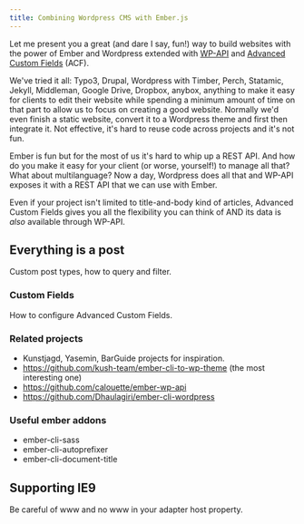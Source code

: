 ```yaml
---
title: Combining Wordpress CMS with Ember.js
---
```


Let me present you a great (and dare I say, fun!) way to build websites with the power of Ember and Wordpress extended with [WP-API](http://wp-api.org/) and [Advanced Custom Fields](http://www.advancedcustomfields.com/) (ACF).

We've tried it all: Typo3, Drupal, Wordpress with Timber, Perch, Statamic, Jekyll, Middleman, Google Drive, Dropbox, anybox, anything to make it easy for clients to edit their website while spending a minimum amount of time on that part to allow us to focus on creating a good website. Normally we'd even finish a static website, convert it to a Wordpress theme and first then integrate it. Not effective, it's hard to reuse code across projects and it's not fun.

Ember is fun but for the most of us it's hard to whip up a REST API. And how do you make it easy for your client (or worse, yourself!) to manage all that? What about multilanguage? Now a day, Wordpress does all that and WP-API exposes it with a REST API that we can use with Ember.

Even if your project isn't limited to title-and-body kind of articles, Advanced Custom Fields gives you all the flexibility you can think of AND its data is _also_ available through WP-API.

## Everything is a post

Custom post types, how to query and filter.

### Custom Fields

How to configure Advanced Custom Fields.

### Related projects

- Kunstjagd, Yasemin, BarGuide projects for inspiration.
- https://github.com/kush-team/ember-cli-to-wp-theme (the most interesting one)
- https://github.com/calouette/ember-wp-api
- https://github.com/Dhaulagiri/ember-cli-wordpress

### Useful ember addons

- ember-cli-sass
- ember-cli-autoprefixer
- ember-cli-document-title

## Supporting IE9

Be careful of www and no www in your adapter host property.
